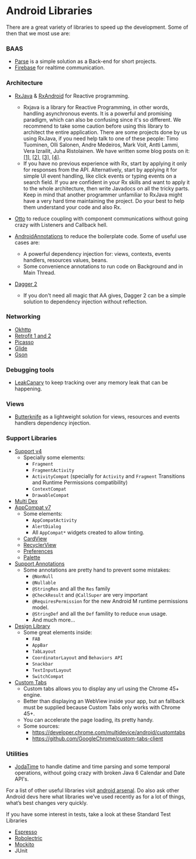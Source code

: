 # Android Libraries

There are a great variety of libraries to speed up the development. Some of then that we most use are:

### BAAS
- [Parse](https://www.parse.com/) is a simple solution as a Back-end for short projects.
- [Firebase](https://www.firebase.com/) for realtime communication.

### Architecture
- [RxJava](https://github.com/ReactiveX/RxJava) & [RxAndroid](https://github.com/ReactiveX/RxAndroid) for Reactive programming.
  - Rxjava is a library for Reactive Programming, in other words, handling asynchronous events. It is a powerful and promising paradigm, which can also be confusing since it's so different. We recommend to take some caution before using this library to architect the entire application. There are some projects done by us using RxJava, if you need help talk to one of these people: Timo Tuominen, Olli Salonen, Andre Medeiros, Mark Voit, Antti Lammi, Vera Izrailit, Juha Ristolainen. We have written some blog posts on it: [[1]](http://blog.futurice.com/tech-pick-of-the-week-rx-for-net-and-rxjava-for-android), [[2]](http://blog.futurice.com/top-7-tips-for-rxjava-on-android), [[3]](https://gist.github.com/staltz/868e7e9bc2a7b8c1f754), [[4]](http://blog.futurice.com/android-development-has-its-own-swift).
  - If you have no previous experience with Rx, start by applying it only for responses from the API. Alternatively, start by applying it for simple UI event handling, like click events or typing events on a search field. If you are confident in your Rx skills and want to apply it to the whole architecture, then write Javadocs on all the tricky parts. Keep in mind that another programmer unfamiliar to RxJava might have a very hard time maintaining the project. Do your best to help them understand your code and also Rx.

- [Otto](http://square.github.io/otto/) to reduce coupling with component communications without going crazy with Listeners and Callback hell.
- [AndroidAnnotations](http://androidannotations.org/) to reduce the boilerplate code. Some of useful use cases are:
  - A powerful dependency injection for: views, contexts, events handlers, resources values, beans.
  - Some convenience annotations to run code on Background and in Main Thread.
- [Dagger 2](http://google.github.io/dagger/)
  - If you don't need all magic that AA gives, Dagger 2 can be a simple solution to dependency injection without reflection.

### Networking
- [Okhttp](http://square.github.io/okhttp/)
- [Retrofit 1 and 2](https://github.com/square/retrofit)
- [Picasso](http://square.github.io/picasso/)
- [Glide](https://github.com/bumptech/glide)
- [Gson](https://code.google.com/p/google-gson/)

### Debugging tools
- [LeakCanary](https://github.com/square/leakcanary) to keep tracking over any memory leak that can be happening.

### Views
- [Butterknife](http://jakewharton.github.io/butterknife/) as a lightweight solution for views, resources and events handlers dependency injection.

### Support Libraries
- [Support v4](https://developer.android.com/tools/support-library/features.html#v4)
  - Specially some elements:
    - `Fragment`
    - `FragmentActivity`
    - `ActivityCompat` (specially for `Activity` and `Fragment` Transitions and Runtime Permissions compatibility)
    - `ContextCompat`
    - `DrawableCompat`
- [Multi Dex](https://developer.android.com/tools/support-library/features.html#multidex)
- [AppCompat v7](https://developer.android.com/tools/support-library/features.html#v7)
  - Some elements:
    - `AppCompatActivity`
    - `AlertDialog`
    - All `AppCompat*` widgets created to allow tinting.
  - [CardView](https://developer.android.com/tools/support-library/features.html#v7-cardview)
  - [RecyclerView](https://developer.android.com/tools/support-library/features.html#v7-recyclerview)
  - [Preferences](https://developer.android.com/tools/support-library/features.html#v7-preference)
  - [Palette](https://developer.android.com/tools/support-library/features.html#v7-palette)
- [Support Annotations](https://developer.android.com/tools/support-library/features.html#annotations)
  - Some annotations are pretty hand to prevent some mistakes:
    - `@NonNull`
    - `@Nullable`
    - `@StringRes` and all the `Res` family
    - `@CheckResult` and `@CallSuper` are very important
    - `@RequiresPermission` for the new Android M runtime permissions model.
    - `@StringDef` and all the `Def` famility to reduce `enum` usage.
    - And much more...
- [Design Library](https://developer.android.com/tools/support-library/features.html#design)
  - Some great elements inside:
    - `FAB`
    - `AppBar`
    - `TabLayout`
    - `CoordinatorLayout` and `Behaviors API`
    - `Snackbar`
    - `TextInputLayout`
    - `SwitchCompat`
- [Custom Tabs](https://developer.android.com/tools/support-library/features.html#custom-tabs)
  - Custom tabs allows you to display any url using the Chrome 45+ engine.
  - Better than displaying an WebView inside your app, but an fallback must be supplied because Custom Tabs only works with Chrome 45+.
  - You can accelerate the page loading, its pretty handy.
  - Some sources:
    - https://developer.chrome.com/multidevice/android/customtabs
    - https://github.com/GoogleChrome/custom-tabs-client

### Utilities
- [JodaTime](https://github.com/dlew/joda-time-android) to handle datime and time parsing and some temporal operations, without going crazy with broken Java 6 Calendar and Date API's.

For a list of other useful libraries visit [android arsenal](http://android-arsenal.com). Do also ask other Android devs here what libraries we’ve used recently as for a lot of things, what’s best changes very quickly.

If you have some interest in tests, take a look at these Standard Test Libraries

 - [Espresso](https://developer.android.com/training/testing/ui-testing/espresso-testing.html)
 - [Robolectric](http://robolectric.org/)
 - [Mockito](https://github.com/mockito/mockito)
 - JUnit 

